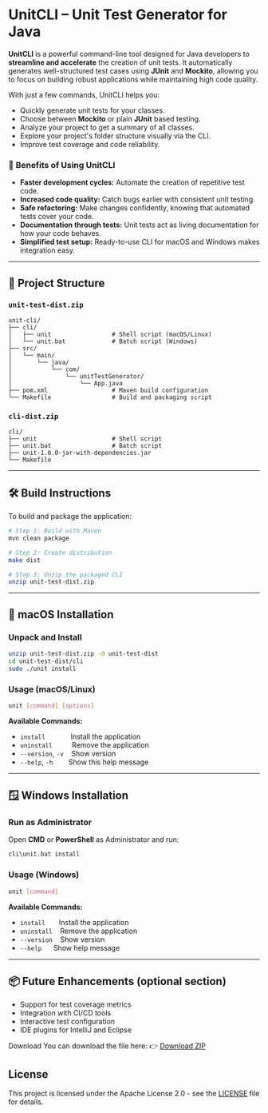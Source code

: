 
# **UnitCLI** – Unit Test Generator for Java

**UnitCLI** is a powerful command-line tool designed for Java developers to **streamline and accelerate** the creation of unit tests. It automatically generates well-structured test cases using **JUnit** and **Mockito**, allowing you to focus on building robust applications while maintaining high code quality.

With just a few commands, UnitCLI helps you:

* Quickly generate unit tests for your classes.
* Choose between **Mockito** or plain **JUnit** based testing.
* Analyze your project to get a summary of all classes.
* Explore your project's folder structure visually via the CLI.
* Improve test coverage and code reliability.

### 🚀 **Benefits of Using UnitCLI**

* **Faster development cycles:** Automate the creation of repetitive test code.
* **Increased code quality:** Catch bugs earlier with consistent unit testing.
* **Safe refactoring:** Make changes confidently, knowing that automated tests cover your code.
* **Documentation through tests:** Unit tests act as living documentation for how your code behaves.
* **Simplified test setup:** Ready-to-use CLI for macOS and Windows makes integration easy.

---

## 📁 Project Structure

### `unit-test-dist.zip`

```
unit-cli/
├── cli/
│   ├── unit                 # Shell script (macOS/Linux)
│   └── unit.bat             # Batch script (Windows)
├── src/
│   └── main/
│       └── java/
│           └── com/
│               └── unitTestGenerator/
│                   └── App.java
├── pom.xml                  # Maven build configuration
└── Makefile                 # Build and packaging script
```

### `cli-dist.zip`

```
cli/
├── unit                     # Shell script
├── unit.bat                 # Batch script
├── unit-1.0.0-jar-with-dependencies.jar
└── Makefile
```

---

## 🛠️ Build Instructions

To build and package the application:

```bash
# Step 1: Build with Maven
mvn clean package

# Step 2: Create distribution
make dist

# Step 3: Unzip the packaged CLI
unzip unit-test-dist.zip
```

---

## 🍎 macOS Installation

### Unpack and Install

```bash
unzip unit-test-dist.zip -d unit-test-dist
cd unit-test-dist/cli
sudo ./unit install
```

### Usage (macOS/Linux)

```bash
unit [command] [options]
```

**Available Commands:**

* `install`             Install the application
* `uninstall`          Remove the application
* `--version`, `-v`    Show version
* `--help`, `-h`        Show this help message

---

## 🪟 Windows Installation

### Run as Administrator

Open **CMD** or **PowerShell** as Administrator and run:

```bash
cli\unit.bat install
```

### Usage (Windows)

```bash
unit [command]
```

**Available Commands:**

* `install`       Install the application
* `uninstall`    Remove the application
* `--version`    Show version
* `--help`      Show help message

---

## 📦 Future Enhancements (optional section)

* Support for test coverage metrics
* Integration with CI/CD tools
* Interactive test configuration
* IDE plugins for IntelliJ and Eclipse


Download
You can download the file here:
👉 [Download ZIP](https://github.com/AixoraAroxia/unit_cli/releases/download/version/unit-test-dist.zip)


## License

This project is licensed under the Apache License 2.0 - see the [LICENSE](https://www.apache.org/licenses/LICENSE-2.0) file for details.